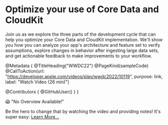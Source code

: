 # Optimize your use of Core Data and CloudKit

Join us as we explore the three parts of the development cycle that can help you optimize your Core Data and CloudKit implementation. We'll show you how you can analyze your app's architecture and feature set to verify assumptions, explore changes in behavior after ingesting large data sets, and get actionable feedback to make improvements to your workflow.

@Metadata {
   @TitleHeading("WWDC22")
   @PageKind(sampleCode)
   @CallToAction(url: "https://developer.apple.com/videos/play/wwdc2022/10119", purpose: link, label: "Watch Video (26 min)")

   @Contributors {
      @GitHubUser(<replace this with your GitHub handle>)
   }
}

😱 "No Overview Available!"

Be the hero to change that by watching the video and providing notes! It's super easy:
 [Learn More…](https://wwdcnotes.com/documentation/wwdcnotes/contributing)
